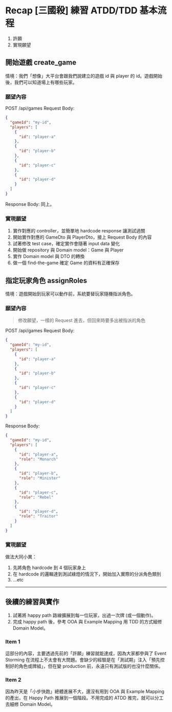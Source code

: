 # Recap [三國殺] 練習 ATDD/TDD 基本流程

1. 許願
2. 實現願望

## 開始遊戲 create_game

情境：我們「想像」大平台會跟我們說建立的遊戲 id 與 player 的 id。遊戲開始後，我們可以知道場上有哪些玩家。

### 願望內容

POST /api/games
Request Body:

```json
{
  "gameId": "my-id",
  "players": [
    {
      "id": "player-a"
    },
    {
      "id": "player-b"
    },
    {
      "id": "player-c"
    },
    {
      "id": "player-d"
    }
  ]
}
```

Response Body: 同上。

### 實現願望

1. 實作對應的 controller，並簡單地 hardcode response 讓測試過關
2. 開始實作對應的 GameDto 與 PlayerDto，接上 Request Body 的內容
3. 試著修改 test case，確定實作會隨著 input data 變化
4. 開始做 repository 與 Domain model：Game 與 Player
5. 實作 Domain model 與 DTO 的轉換
6. 做一個 find-the-game 確定 Game 的資料有正確保存

## 指定玩家角色 assignRoles

情境：遊戲開始到玩家可以動作前，系統要替玩家隨機指派角色。

### 願望內容

> 修改願望，一樣的 Request 進去，但回來時要多出被指派的角色



POST /api/games
Request Body:

```json
{
  "gameId": "my-id",
  "players": [
    {
      "id": "player-a"
    },
    {
      "id": "player-b"
    },
    {
      "id": "player-c"
    },
    {
      "id": "player-d"
    }
  ]
}
```

Response Body:

```json
{
  "gameId": "my-id",
  "players": [
    {
      "id": "player-a",
      "role": "Monarch"
    },
    {
      "id": "player-b",
      "role": "Minister"
    },
    {
      "id": "player-c",
      "role": "Rebel"
    },
    {
      "id": "player-d",
      "role": "Traitor"
    }
  ]
}
```

### 實現願望

做法大同小異：

1. 先將角色 hardcode 到 4 個玩家身上
2. 在 hardcode 的邏輯達到測試綠燈的情況下，開始加入實際的分派角色類別
3. ...etc

***

## 後續的練習與實作

1. 試著將 happy path 路線擴展到每一位玩家，出過一次牌 (或一個動作)。
2. 完成 happy path 後，參考 OOA 與 Example Mapping 用 TDD 的方式細修 Domain Model。

### Item 1

這部分的內容，主要透過先前的「許願」練習就能達成，因為大家都參與了 Event Storming 在流程上不太會有大問題。會缺少的經驗是在「測試期」注入「預先控制好的角色或牌組」，但在變 production 前，永遠只有測試版的也沒什麼關係。

### Item 2

因為昨天是「小步快跑」總體進展不大，還沒有用到 OOA 與 Example Mapping 的產出，在 Happy Path 推展到一個階段。不用完成的 ATDD 推完，就可以分工去細修 Domain Model。
